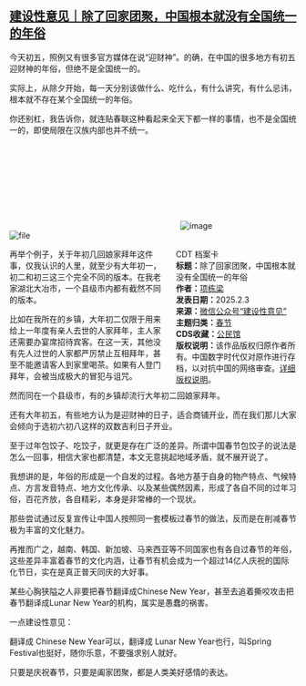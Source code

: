 <!--1738586396000-->
[建设性意见｜除了回家团聚，中国根本就没有全国统一的年俗](https://chinadigitaltimes.net/chinese/715559.html)
------

<p>今天初五，照例又有很多官方媒体在说“迎财神”。的确，在中国的很多地方有初五迎财神的年俗，但绝不是全国统一的。</p><p>实际上，从除夕开始，每一天分别该做什么、吃什么，有什么讲究，有什么忌讳，根本就不存在某个全国统一的年俗。</p><p>你还别杠，我告诉你，就连贴春联这种看起来全天下都一样的事情，也不是全国统一的，即使局限在汉族内部也并不统一。</p><p><img decoding="async" src="data:image/svg+xml,%3Csvg%20xmlns='http://www.w3.org/2000/svg'%20viewBox='0%200%200%200'%3E%3C/svg%3E" alt="image" data-lazy-src="https://chinadigitaltimes.net/chinese/files/2025/02/post-715559-67a0b91c72418."><noscript><img decoding="async" src="https://chinadigitaltimes.net/chinese/files/2025/02/post-715559-67a0b91c72418." alt="image"></noscript><br><img decoding="async" src="https://chinadigitaltimes.net/chinese/files/2025/02/image-1738585938778.png" alt="file"></p><div style="width:42%;float:right;padding-left:20px;"><div class="su-spoiler su-spoiler-style-fancy su-spoiler-icon-chevron-circle" data-scroll-offset="0" data-anchor-in-url="no"><div class="su-spoiler-title" tabindex="0" role="button"><span class="su-spoiler-icon"></span>CDT 档案卡</div><div class="su-spoiler-content su-u-clearfix su-u-trim"><strong>标题：</strong>除了回家团聚，中国根本就没有全国统一的年俗<br><strong>作者：</strong><a href="https://chinadigitaltimes.net/space/建设性意见" target="_blank">项栋梁</a><br><strong>发表日期：</strong>2025.2.3<br><strong>来源：</strong><a href="https://web.archive.org/web/*/https://mp.weixin.qq.com/s/Al35W1p_EoLqJNPRiZxJhA" target="_blank">微信公众号“建设性意见”</a><br><strong>主题归类：</strong><a href="https://chinadigitaltimes.net/space/春节" target="_blank">春节</a><br><strong>CDS收藏：</strong><a href="https://chinadigitaltimes.net/space/%E5%85%AC%E6%B0%91%E9%A6%86" target="_blank" rel="noopener">公民馆</a><br><strong>版权说明：</strong>该作品版权归原作者所有。中国数字时代仅对原作进行存档，以对抗中国的网络审查。<a href="https://chinadigitaltimes.net/chinese/copyright">详细版权说明</a>。</div></div></div><p>再举个例子，关于年初几回娘家拜年这件事，仅我认识的人里，就至少有大年初一，初二和初三这三个完全不同的版本。在我老家湖北大冶市，一个县级市内都有截然不同的版本。</p><p>比如在我所在的乡镇，大年初二仅限于用来给上一年度有亲人去世的人家拜年，主人家还需要办宴席招待宾客。在这一天，其他没有先人过世的人家都严厉禁止互相拜年，甚至不能邀请客人到家里喝茶。如果有人登门拜年，会被当成极大的冒犯与诅咒。</p><p>然而同在一个县级市，有的乡镇却流行大年初二回娘家拜年。</p><p>还有大年初五，有些地方认为是迎财神的日子，适合商铺开业，而在我们那儿大家会倾向于选初六初八这样的双数吉利日子开业。</p><p>至于过年包饺子、吃饺子，就更是存在广泛的差异。所谓中国春节包饺子的说法是怎么一回事，相信大家也都清楚，本文无意挑起地域矛盾，就不展开说了。</p><p>我想讲的是，年俗的形成是一个自发的过程。各地方基于自身的物产特点、气候特点、方言发音特点、地方文化传承、以及某些偶然因素，形成了各自不同的过年习俗，百花齐放，各自精彩，本身是非常棒的一个现状。</p><p>那些尝试通过反复宣传让中国人按照同一套模板过春节的做法，反而是在削减春节极为丰富的文化魅力。</p><p>再推而广之，越南、韩国、新加坡、马来西亚等不同国家也有各自过春节的年俗，这些差异丰富着春节的文化内涵，让春节有机会成为一个超过14亿人庆祝的国际化节日，实在是真正普天同庆的大好事。</p><p>某些心胸狭隘之人非要把春节翻译成Chinese New Year，甚至去追着撕咬攻击把春节翻译成Lunar New Year的机构，属实是愚蠢的祸害。</p><p>一点建设性意见：</p><p>翻译成 Chinese New Year可以，翻译成 Lunar New Year也行，叫Spring Festival也挺好，随你乐意，不要强求别人就好。</p><p>只要是庆祝春节，只要是阖家团聚，都是人类美好感情的表达。</p><div class="addtoany_share_save_container addtoany_content addtoany_content_bottom"><div class="a2a_kit a2a_kit_size_32 addtoany_list" data-a2a-url="https://chinadigitaltimes.net/chinese/715559.html" data-a2a-title="建设性意见｜除了回家团聚，中国根本就没有全国统一的年俗"><a class="a2a_button_facebook" href="https://www.addtoany.com/add_to/facebook?linkurl=https%3A%2F%2Fchinadigitaltimes.net%2Fchinese%2F715559.html&amp;linkname=%E5%BB%BA%E8%AE%BE%E6%80%A7%E6%84%8F%E8%A7%81%EF%BD%9C%E9%99%A4%E4%BA%86%E5%9B%9E%E5%AE%B6%E5%9B%A2%E8%81%9A%EF%BC%8C%E4%B8%AD%E5%9B%BD%E6%A0%B9%E6%9C%AC%E5%B0%B1%E6%B2%A1%E6%9C%89%E5%85%A8%E5%9B%BD%E7%BB%9F%E4%B8%80%E7%9A%84%E5%B9%B4%E4%BF%97" title="Facebook" rel="nofollow noopener" target="_blank"></a><a class="a2a_button_twitter" href="https://www.addtoany.com/add_to/twitter?linkurl=https%3A%2F%2Fchinadigitaltimes.net%2Fchinese%2F715559.html&amp;linkname=%E5%BB%BA%E8%AE%BE%E6%80%A7%E6%84%8F%E8%A7%81%EF%BD%9C%E9%99%A4%E4%BA%86%E5%9B%9E%E5%AE%B6%E5%9B%A2%E8%81%9A%EF%BC%8C%E4%B8%AD%E5%9B%BD%E6%A0%B9%E6%9C%AC%E5%B0%B1%E6%B2%A1%E6%9C%89%E5%85%A8%E5%9B%BD%E7%BB%9F%E4%B8%80%E7%9A%84%E5%B9%B4%E4%BF%97" title="Twitter" rel="nofollow noopener" target="_blank"></a><a class="a2a_button_telegram" href="https://www.addtoany.com/add_to/telegram?linkurl=https%3A%2F%2Fchinadigitaltimes.net%2Fchinese%2F715559.html&amp;linkname=%E5%BB%BA%E8%AE%BE%E6%80%A7%E6%84%8F%E8%A7%81%EF%BD%9C%E9%99%A4%E4%BA%86%E5%9B%9E%E5%AE%B6%E5%9B%A2%E8%81%9A%EF%BC%8C%E4%B8%AD%E5%9B%BD%E6%A0%B9%E6%9C%AC%E5%B0%B1%E6%B2%A1%E6%9C%89%E5%85%A8%E5%9B%BD%E7%BB%9F%E4%B8%80%E7%9A%84%E5%B9%B4%E4%BF%97" title="Telegram" rel="nofollow noopener" target="_blank"></a><a class="a2a_button_reddit" href="https://www.addtoany.com/add_to/reddit?linkurl=https%3A%2F%2Fchinadigitaltimes.net%2Fchinese%2F715559.html&amp;linkname=%E5%BB%BA%E8%AE%BE%E6%80%A7%E6%84%8F%E8%A7%81%EF%BD%9C%E9%99%A4%E4%BA%86%E5%9B%9E%E5%AE%B6%E5%9B%A2%E8%81%9A%EF%BC%8C%E4%B8%AD%E5%9B%BD%E6%A0%B9%E6%9C%AC%E5%B0%B1%E6%B2%A1%E6%9C%89%E5%85%A8%E5%9B%BD%E7%BB%9F%E4%B8%80%E7%9A%84%E5%B9%B4%E4%BF%97" title="Reddit" rel="nofollow noopener" target="_blank"></a><a class="a2a_button_whatsapp" href="https://www.addtoany.com/add_to/whatsapp?linkurl=https%3A%2F%2Fchinadigitaltimes.net%2Fchinese%2F715559.html&amp;linkname=%E5%BB%BA%E8%AE%BE%E6%80%A7%E6%84%8F%E8%A7%81%EF%BD%9C%E9%99%A4%E4%BA%86%E5%9B%9E%E5%AE%B6%E5%9B%A2%E8%81%9A%EF%BC%8C%E4%B8%AD%E5%9B%BD%E6%A0%B9%E6%9C%AC%E5%B0%B1%E6%B2%A1%E6%9C%89%E5%85%A8%E5%9B%BD%E7%BB%9F%E4%B8%80%E7%9A%84%E5%B9%B4%E4%BF%97" title="WhatsApp" rel="nofollow noopener" target="_blank"></a><a class="a2a_button_email" href="https://www.addtoany.com/add_to/email?linkurl=https%3A%2F%2Fchinadigitaltimes.net%2Fchinese%2F715559.html&amp;linkname=%E5%BB%BA%E8%AE%BE%E6%80%A7%E6%84%8F%E8%A7%81%EF%BD%9C%E9%99%A4%E4%BA%86%E5%9B%9E%E5%AE%B6%E5%9B%A2%E8%81%9A%EF%BC%8C%E4%B8%AD%E5%9B%BD%E6%A0%B9%E6%9C%AC%E5%B0%B1%E6%B2%A1%E6%9C%89%E5%85%A8%E5%9B%BD%E7%BB%9F%E4%B8%80%E7%9A%84%E5%B9%B4%E4%BF%97" title="Email" rel="nofollow noopener" target="_blank"></a><a class="a2a_button_copy_link" href="https://www.addtoany.com/add_to/copy_link?linkurl=https%3A%2F%2Fchinadigitaltimes.net%2Fchinese%2F715559.html&amp;linkname=%E5%BB%BA%E8%AE%BE%E6%80%A7%E6%84%8F%E8%A7%81%EF%BD%9C%E9%99%A4%E4%BA%86%E5%9B%9E%E5%AE%B6%E5%9B%A2%E8%81%9A%EF%BC%8C%E4%B8%AD%E5%9B%BD%E6%A0%B9%E6%9C%AC%E5%B0%B1%E6%B2%A1%E6%9C%89%E5%85%A8%E5%9B%BD%E7%BB%9F%E4%B8%80%E7%9A%84%E5%B9%B4%E4%BF%97" title="Copy Link" rel="nofollow noopener" target="_blank"></a><a class="a2a_dd addtoany_share_save addtoany_share" href="https://www.addtoany.com/share"></a></div></div>
